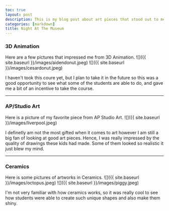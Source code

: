 ```yaml
---
toc: true
layout: post
description: This is my blog post about art pieces that stood out to me Night At The Museum
categories: [markdown]
title: Night At The Museum
---
```


### 3D Animation
Here are a few pictures that impressed me from 3D Animation.
![]({{ site.baseurl }}/images/aidendonut.jpeg)
![]({{ site.baseurl }}/images/cesardonut.jpeg)

I haven't took this coure yet, but I plan to take it in the future so this was a good opportunity to see what some of the students are able to do, and gave me a bit of an incentive to take the course. 

---

### AP/Studio Art
Here is a picture of my favorite piece from AP Studio Art.
![]({{ site.baseurl }}/images/liverpool.jpeg)

I definetly am not the most gifted when it comes to art however I am still a big fan of looking at good art pieces. Hence, I was really impressed by the quality of drawings these kids had made. Some of them looked so realistic it just blew my mind.

---

### Ceramics
Here is some pictures of artworks in Ceramics.
![]({{ site.baseurl }}/images/octopus.jpeg)
![]({{ site.baseurl }}/images/piggy.jpeg)

I'm not very familiar with how ceramics works, so it was really cool to see how students were able to create such unique shapes and also make them shiny.